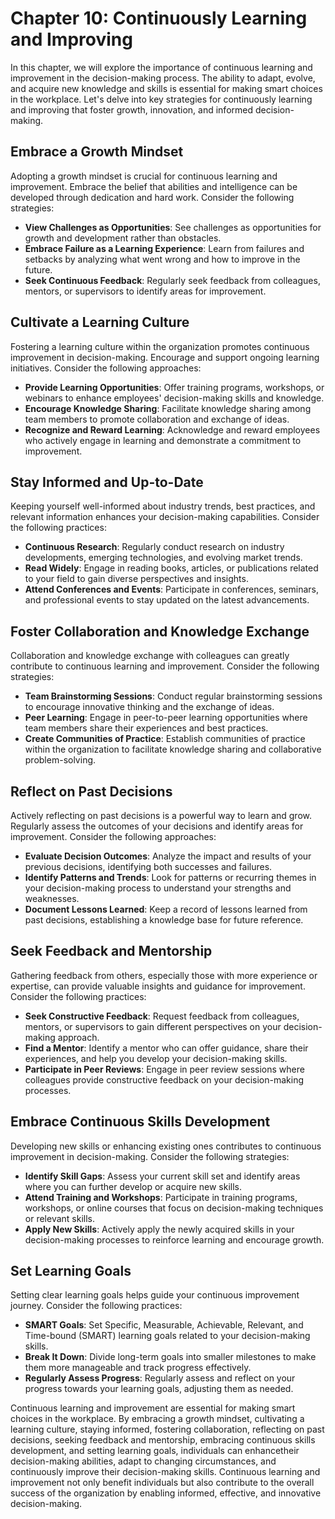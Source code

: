 Chapter 10: Continuously Learning and Improving
===============================================

In this chapter, we will explore the importance of continuous learning and improvement in the decision-making process. The ability to adapt, evolve, and acquire new knowledge and skills is essential for making smart choices in the workplace. Let's delve into key strategies for continuously learning and improving that foster growth, innovation, and informed decision-making.

Embrace a Growth Mindset
------------------------

Adopting a growth mindset is crucial for continuous learning and improvement. Embrace the belief that abilities and intelligence can be developed through dedication and hard work. Consider the following strategies:

* **View Challenges as Opportunities**: See challenges as opportunities for growth and development rather than obstacles.
* **Embrace Failure as a Learning Experience**: Learn from failures and setbacks by analyzing what went wrong and how to improve in the future.
* **Seek Continuous Feedback**: Regularly seek feedback from colleagues, mentors, or supervisors to identify areas for improvement.

Cultivate a Learning Culture
----------------------------

Fostering a learning culture within the organization promotes continuous improvement in decision-making. Encourage and support ongoing learning initiatives. Consider the following approaches:

* **Provide Learning Opportunities**: Offer training programs, workshops, or webinars to enhance employees' decision-making skills and knowledge.
* **Encourage Knowledge Sharing**: Facilitate knowledge sharing among team members to promote collaboration and exchange of ideas.
* **Recognize and Reward Learning**: Acknowledge and reward employees who actively engage in learning and demonstrate a commitment to improvement.

Stay Informed and Up-to-Date
----------------------------

Keeping yourself well-informed about industry trends, best practices, and relevant information enhances your decision-making capabilities. Consider the following practices:

* **Continuous Research**: Regularly conduct research on industry developments, emerging technologies, and evolving market trends.
* **Read Widely**: Engage in reading books, articles, or publications related to your field to gain diverse perspectives and insights.
* **Attend Conferences and Events**: Participate in conferences, seminars, and professional events to stay updated on the latest advancements.

Foster Collaboration and Knowledge Exchange
-------------------------------------------

Collaboration and knowledge exchange with colleagues can greatly contribute to continuous learning and improvement. Consider the following strategies:

* **Team Brainstorming Sessions**: Conduct regular brainstorming sessions to encourage innovative thinking and the exchange of ideas.
* **Peer Learning**: Engage in peer-to-peer learning opportunities where team members share their experiences and best practices.
* **Create Communities of Practice**: Establish communities of practice within the organization to facilitate knowledge sharing and collaborative problem-solving.

Reflect on Past Decisions
-------------------------

Actively reflecting on past decisions is a powerful way to learn and grow. Regularly assess the outcomes of your decisions and identify areas for improvement. Consider the following approaches:

* **Evaluate Decision Outcomes**: Analyze the impact and results of your previous decisions, identifying both successes and failures.
* **Identify Patterns and Trends**: Look for patterns or recurring themes in your decision-making process to understand your strengths and weaknesses.
* **Document Lessons Learned**: Keep a record of lessons learned from past decisions, establishing a knowledge base for future reference.

Seek Feedback and Mentorship
----------------------------

Gathering feedback from others, especially those with more experience or expertise, can provide valuable insights and guidance for improvement. Consider the following practices:

* **Seek Constructive Feedback**: Request feedback from colleagues, mentors, or supervisors to gain different perspectives on your decision-making approach.
* **Find a Mentor**: Identify a mentor who can offer guidance, share their experiences, and help you develop your decision-making skills.
* **Participate in Peer Reviews**: Engage in peer review sessions where colleagues provide constructive feedback on your decision-making processes.

Embrace Continuous Skills Development
-------------------------------------

Developing new skills or enhancing existing ones contributes to continuous improvement in decision-making. Consider the following strategies:

* **Identify Skill Gaps**: Assess your current skill set and identify areas where you can further develop or acquire new skills.
* **Attend Training and Workshops**: Participate in training programs, workshops, or online courses that focus on decision-making techniques or relevant skills.
* **Apply New Skills**: Actively apply the newly acquired skills in your decision-making processes to reinforce learning and encourage growth.

Set Learning Goals
------------------

Setting clear learning goals helps guide your continuous improvement journey. Consider the following practices:

* **SMART Goals**: Set Specific, Measurable, Achievable, Relevant, and Time-bound (SMART) learning goals related to your decision-making skills.
* **Break It Down**: Divide long-term goals into smaller milestones to make them more manageable and track progress effectively.
* **Regularly Assess Progress**: Regularly assess and reflect on your progress towards your learning goals, adjusting them as needed.

Continuous learning and improvement are essential for making smart choices in the workplace. By embracing a growth mindset, cultivating a learning culture, staying informed, fostering collaboration, reflecting on past decisions, seeking feedback and mentorship, embracing continuous skills development, and setting learning goals, individuals can enhancetheir decision-making abilities, adapt to changing circumstances, and continuously improve their decision-making skills. Continuous learning and improvement not only benefit individuals but also contribute to the overall success of the organization by enabling informed, effective, and innovative decision-making.
